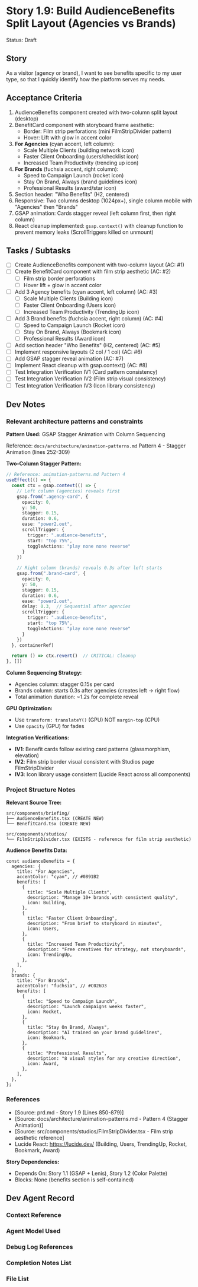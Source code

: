 # Story 1.9: Build AudienceBenefits Split Layout (Agencies vs Brands)

Status: Draft

## Story

As a visitor (agency or brand),
I want to see benefits specific to my user type,
so that I quickly identify how the platform serves my needs.

## Acceptance Criteria

1. AudienceBenefits component created with two-column split layout (desktop)
2. BenefitCard component with storyboard frame aesthetic:
   - Border: Film strip perforations (mini FilmStripDivider pattern)
   - Hover: Lift with glow in accent color
3. **For Agencies** (cyan accent, left column):
   - Scale Multiple Clients (building network icon)
   - Faster Client Onboarding (users/checklist icon)
   - Increased Team Productivity (trending up icon)
4. **For Brands** (fuchsia accent, right column):
   - Speed to Campaign Launch (rocket icon)
   - Stay On Brand, Always (brand guidelines icon)
   - Professional Results (award/star icon)
5. Section header: "Who Benefits" (H2, centered)
6. Responsive: Two columns desktop (1024px+), single column mobile with "Agencies" then "Brands"
7. GSAP animation: Cards stagger reveal (left column first, then right column)
8. React cleanup implemented: `gsap.context()` with cleanup function to prevent memory leaks (ScrollTriggers killed on unmount)

## Tasks / Subtasks

- [ ] Create AudienceBenefits component with two-column layout (AC: #1)
- [ ] Create BenefitCard component with film strip aesthetic (AC: #2)
  - [ ] Film strip border perforations
  - [ ] Hover lift + glow in accent color
- [ ] Add 3 Agency benefits (cyan accent, left column) (AC: #3)
  - [ ] Scale Multiple Clients (Building icon)
  - [ ] Faster Client Onboarding (Users icon)
  - [ ] Increased Team Productivity (TrendingUp icon)
- [ ] Add 3 Brand benefits (fuchsia accent, right column) (AC: #4)
  - [ ] Speed to Campaign Launch (Rocket icon)
  - [ ] Stay On Brand, Always (Bookmark icon)
  - [ ] Professional Results (Award icon)
- [ ] Add section header "Who Benefits" (H2, centered) (AC: #5)
- [ ] Implement responsive layouts (2 col / 1 col) (AC: #6)
- [ ] Add GSAP stagger reveal animation (AC: #7)
- [ ] Implement React cleanup with gsap.context() (AC: #8)
- [ ] Test Integration Verification IV1 (Card pattern consistency)
- [ ] Test Integration Verification IV2 (Film strip visual consistency)
- [ ] Test Integration Verification IV3 (Icon library consistency)

## Dev Notes

### Relevant architecture patterns and constraints

**Pattern Used:** GSAP Stagger Animation with Column Sequencing

Reference: `docs/architecture/animation-patterns.md` Pattern 4 - Stagger Animation (lines 252-309)

**Two-Column Stagger Pattern:**
```typescript
// Reference: animation-patterns.md Pattern 4
useEffect(() => {
  const ctx = gsap.context(() => {
    // Left column (agencies) reveals first
    gsap.from(".agency-card", {
      opacity: 0,
      y: 50,
      stagger: 0.15,
      duration: 0.6,
      ease: "power2.out",
      scrollTrigger: {
        trigger: ".audience-benefits",
        start: "top 75%",
        toggleActions: "play none none reverse"
      }
    })

    // Right column (brands) reveals 0.3s after left starts
    gsap.from(".brand-card", {
      opacity: 0,
      y: 50,
      stagger: 0.15,
      duration: 0.6,
      ease: "power2.out",
      delay: 0.3,  // Sequential after agencies
      scrollTrigger: {
        trigger: ".audience-benefits",
        start: "top 75%",
        toggleActions: "play none none reverse"
      }
    })
  }, containerRef)

  return () => ctx.revert()  // CRITICAL: Cleanup
}, [])
```

**Column Sequencing Strategy:**
- Agencies column: stagger 0.15s per card
- Brands column: starts 0.3s after agencies (creates left → right flow)
- Total animation duration: ~1.2s for complete reveal

**GPU Optimization:**
- Use `transform: translateY()` (GPU) NOT `margin-top` (CPU)
- Use `opacity` (GPU) for fades

**Integration Verifications:**
- **IV1**: Benefit cards follow existing card patterns (glassmorphism, elevation)
- **IV2**: Film strip border visual consistent with Studios page FilmStripDivider
- **IV3**: Icon library usage consistent (Lucide React across all components)

### Project Structure Notes

**Relevant Source Tree:**
```
src/components/briefing/
├── AudienceBenefits.tsx (CREATE NEW)
└── BenefitCard.tsx (CREATE NEW)

src/components/studios/
└── FilmStripDivider.tsx (EXISTS - reference for film strip aesthetic)
```

**Audience Benefits Data:**
```tsx
const audienceBenefits = {
  agencies: {
    title: "For Agencies",
    accentColor: "cyan", // #0891B2
    benefits: [
      {
        title: "Scale Multiple Clients",
        description: "Manage 10+ brands with consistent quality",
        icon: Building,
      },
      {
        title: "Faster Client Onboarding",
        description: "From brief to storyboard in minutes",
        icon: Users,
      },
      {
        title: "Increased Team Productivity",
        description: "Free creatives for strategy, not storyboards",
        icon: TrendingUp,
      },
    ],
  },
  brands: {
    title: "For Brands",
    accentColor: "fuchsia", // #C026D3
    benefits: [
      {
        title: "Speed to Campaign Launch",
        description: "Launch campaigns weeks faster",
        icon: Rocket,
      },
      {
        title: "Stay On Brand, Always",
        description: "AI trained on your brand guidelines",
        icon: Bookmark,
      },
      {
        title: "Professional Results",
        description: "8 visual styles for any creative direction",
        icon: Award,
      },
    ],
  },
};
```

### References

- [Source: prd.md - Story 1.9 (Lines 850-879)]
- [Source: docs/architecture/animation-patterns.md - Pattern 4 (Stagger Animation)]
- [Source: src/components/studios/FilmStripDivider.tsx - Film strip aesthetic reference]
- Lucide React: https://lucide.dev/ (Building, Users, TrendingUp, Rocket, Bookmark, Award)

**Story Dependencies:**
- Depends On: Story 1.1 (GSAP + Lenis), Story 1.2 (Color Palette)
- Blocks: None (benefits section is self-contained)

## Dev Agent Record

### Context Reference

<!-- Path(s) to story context XML/JSON will be added here by context workflow -->

### Agent Model Used

<!-- To be filled by dev agent -->

### Debug Log References

<!-- To be filled by dev agent -->

### Completion Notes List

<!-- To be filled by dev agent -->

### File List

<!-- To be filled by dev agent -->
